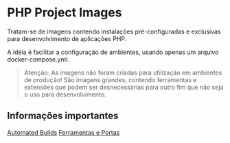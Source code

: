 # PHP Project Images

Tratam-se de imagens contendo instalações pré-configuradas e exclusivas para desenvolvimento de 
aplicações PHP. 

A idéia é facilitar a configuração de ambientes, usando apenas um arquivo docker-compose.yml.

> Atenção: As imagens não foram criadas para utilização em ambientes de produção! São imagens grandes,
contendo ferramentas e extensões que podem ser desnecessárias para outro fim que não seja o uso para
desenvolvimento. 

## Informações importantes

[Automated Builds](docs/automated-builds.md)
[Ferramentas e Portas](docs/tools-and-ports.md)